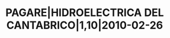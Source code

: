 ---
layout: asset
title: PAGARE|HIDROELECTRICA DEL CANTABRICO|1,10|2010-02-26
isin: ES05060253A2
---